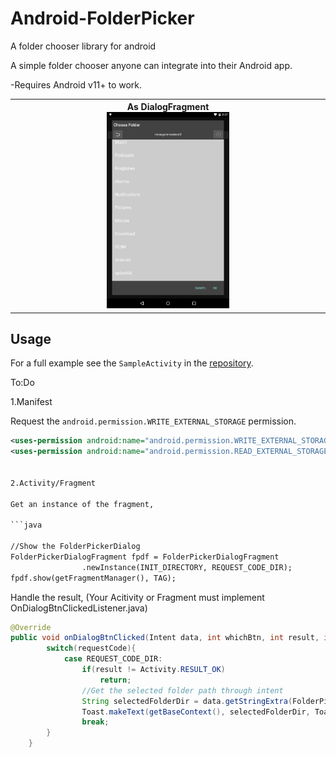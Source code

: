# Android-FolderPicker
A folder chooser library for android

A simple folder chooser anyone can integrate into their Android app.

-Requires Android v11+ to work.

<table>
<tr>
<th>As DialogFragment<br><img src="src/main/res/screenshot/picker_dialog.png" width="40%"></th>
</tr>
</table>

## Usage

For a full example see the `SampleActivity` in the
[repository](https://github.com/ndhunju/Android-FolderPicker/blob/master/src/main/java/ndhunju/com/folderpicker/SampleActivity.java).

To:Do

1.Manifest

Request the
`android.permission.WRITE_EXTERNAL_STORAGE` permission.

```xml
<uses-permission android:name="android.permission.WRITE_EXTERNAL_STORAGE" />
<uses-permission android:name="android.permission.READ_EXTERNAL_STORAGE" />


2.Activity/Fragment

Get an instance of the fragment,

```java

//Show the FolderPickerDialog
FolderPickerDialogFragment fpdf = FolderPickerDialogFragment
                .newInstance(INIT_DIRECTORY, REQUEST_CODE_DIR);
fpdf.show(getFragmentManager(), TAG);
```

Handle the result,
(Your Acitivity or Fragment must implement OnDialogBtnClickedListener.java)
```java
@Override
public void onDialogBtnClicked(Intent data, int whichBtn, int result, int requestCode) {
        switch(requestCode){
            case REQUEST_CODE_DIR:
                if(result != Activity.RESULT_OK)
                    return;
                //Get the selected folder path through intent
                String selectedFolderDir = data.getStringExtra(FolderPickerDialogFragment.KEY_CURRENT_DIR);
                Toast.makeText(getBaseContext(), selectedFolderDir, Toast.LENGTH_LONG).show();
                break;
        }
    }
```
